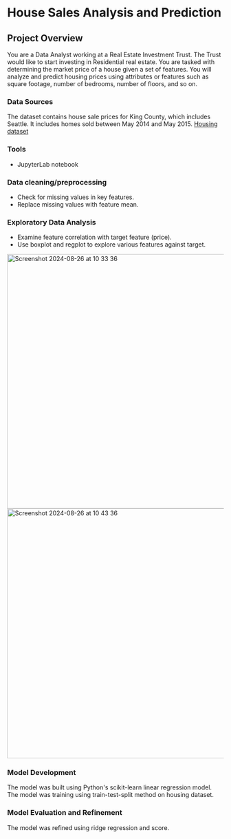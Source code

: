 # House Sales Analysis and Prediction

## Project Overview
You are a Data Analyst working at a Real Estate Investment Trust. The Trust would like to start investing in Residential real estate. You are tasked with determining the market price of a house given a set of features. You will analyze and predict housing prices using attributes or features such as square footage, number of bedrooms, number of floors, and so on.

### Data Sources
The dataset contains house sale prices for King County, which includes Seattle. It includes homes sold between May 2014 and May 2015.
[Housing dataset](https://www.kaggle.com/datasets/harlfoxem/housesalesprediction)

### Tools
* JupyterLab notebook

### Data cleaning/preprocessing
- Check for missing values in key features.
- Replace missing values with feature mean.

### Exploratory Data Analysis
- Examine feature correlation with target feature (price).
- Use boxplot and regplot to explore various features against target.

<img width="591" alt="Screenshot 2024-08-26 at 10 33 36" src="https://github.com/user-attachments/assets/dcd5f92a-90f5-496b-8e1a-d2ea7f36c2db">
<img width="580" alt="Screenshot 2024-08-26 at 10 43 36" src="https://github.com/user-attachments/assets/3a2136aa-1d11-4383-9c24-e0d0d2767723">

### Model Development
The model was built using Python's scikit-learn linear regression model. The model was training using train-test-split method on housing dataset.

### Model Evaluation and Refinement
The model was refined using ridge regression and score.

